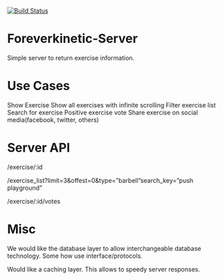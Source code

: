 [![Build Status](https://travis-ci.org/jaye773/foreverkinetic-server.svg?branch=master)](https://travis-ci.org/jaye773/foreverkinetic-server)

Foreverkinetic-Server
==================

Simple server to return exercise information.

Use Cases
===========
Show Exercise
Show all exercises with infinite scrolling
Filter exercise list
Search for exercise
Positive exercise vote
Share exercise on social media(facebook, twitter, others)


Server API
===========

/exercise/:id

/exercise_list?limit=3&offest=0&type=”barbell”search_key=”push playground”

/exercise/:id/votes


Misc
===========
We would like the database layer to allow interchangeable database technology. Some how use interface/protocols.

Would like a caching layer. This allows to speedy server responses.


